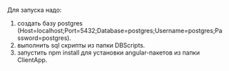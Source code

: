 Для запуска надо:
 
1) создать базу postgres (Host=localhost;Port=5432;Database=postgres;Username=postgres;Password=postgres).
2) выполнить sql скрипты  из папки DBScripts.
3) запустить npm install для установки angular-пакетов из папки ClientApp.
